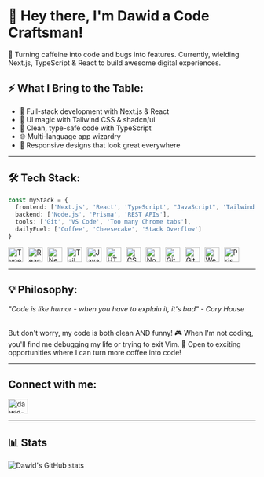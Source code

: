 # 👋 Hey there, I'm Dawid a Code Craftsman!

🎯 Turning caffeine into code and bugs into features. Currently, wielding Next.js, TypeScript & React to build awesome
digital experiences.

## ⚡ What I Bring to the Table:

- 🔨 Full-stack development with Next.js & React
- 🎨 UI magic with Tailwind CSS & shadcn/ui
- 🧩 Clean, type-safe code with TypeScript
- 🌐 Multi-language app wizardry
- 📱 Responsive designs that look great everywhere

---

## 🛠 Tech Stack:

```typescript
const myStack = {
  frontend: ['Next.js', 'React', 'TypeScript', "JavaScript", 'Tailwind CSS', "Next.js", "HTML", "CSS"],
  backend: ['Node.js', 'Prisma', 'REST APIs'],
  tools: ['Git', 'VS Code', 'Too many Chrome tabs'],
  dailyFuel: ['Coffee', 'Cheesecake', 'Stack Overflow']
}
```

<div style="display: flex; flex-wrap: wrap; gap: 10px;">
  <img style="width: 30px;" src="https://cdn.jsdelivr.net/gh/devicons/devicon/icons/typescript/typescript-plain.svg" alt="TypeScript" />
  <img style="width: 30px;" src="https://cdn.jsdelivr.net/gh/devicons/devicon/icons/react/react-original.svg" alt="React" />
  <img style="width: 30px;" src="https://cdn.jsdelivr.net/gh/devicons/devicon/icons/nextjs/nextjs-original.svg" alt="Next.js" />
  <img style="width: 30px;" src="https://cdn.jsdelivr.net/gh/devicons/devicon/icons/tailwindcss/tailwindcss-original.svg" alt="TailwindCSS" />
  <img style="width: 30px;" src="https://cdn.jsdelivr.net/gh/devicons/devicon/icons/javascript/javascript-plain.svg" alt="JavaScript" />
  <img style="width: 30px;" src="https://cdn.jsdelivr.net/gh/devicons/devicon/icons/html5/html5-plain.svg" alt="HTML" />
  <img style="width: 30px;" src="https://cdn.jsdelivr.net/gh/devicons/devicon/icons/css3/css3-plain.svg" alt="CSS" />
  <img style="width: 30px;" src="https://cdn.jsdelivr.net/gh/devicons/devicon/icons/nodejs/nodejs-original.svg" alt="NodeJS" />
  <img style="width: 30px;" src="https://cdn.jsdelivr.net/gh/devicons/devicon/icons/git/git-original.svg" alt="Git" />
  <img style="width: 30px;" src="https://cdn.jsdelivr.net/gh/devicons/devicon/icons/github/github-original.svg" alt="GitHub" />
  <img style="width: 30px;" src="https://cdn.jsdelivr.net/gh/devicons/devicon/icons/webstorm/webstorm-original.svg" alt="WebStorm" />
  <img style="width: 30px;" src="https://cdn.jsdelivr.net/gh/devicons/devicon/icons/prisma/prisma-original.svg" alt="Prisma" />
</div>

---

## 💡 Philosophy:

_"Code is like humor - when you have to explain it, it's bad" - Cory House_

<br/>
But don't worry, my code is both clean AND funny!
🎮 When I'm not coding, you'll find me debugging my life or trying to exit Vim.
💌 Open to exciting opportunities where I can turn more coffee into code!

---

## Connect with me:

<a href="https://linkedin.com/in/dawid-binkowski-webdev" target="blank"><img align="center" src="https://raw.githubusercontent.com/rahuldkjain/github-profile-readme-generator/master/src/images/icons/Social/linked-in-alt.svg" alt="dawid-binkowski-webdev" height="30" width="40" /></a>

---

## 📊 Stats

![Dawid's GitHub stats](https://github-readme-stats.vercel.app/api?username=binkowskidawid&show_icons=true&theme=gruvbox)
